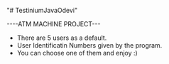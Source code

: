 "# TestiniumJavaOdevi" 

----ATM MACHINE PROJECT---

- There are 5 users as a default.
- User Identificatin Numbers given by the program.
- You can choose one of them and enjoy :)
